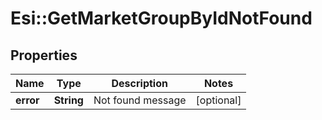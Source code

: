 # Esi::GetMarketGroupByIdNotFound

## Properties
Name | Type | Description | Notes
------------ | ------------- | ------------- | -------------
**error** | **String** | Not found message | [optional] 


